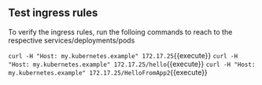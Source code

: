 ## Test ingress rules

To verify the ingress rules, run the folloing commands to reach to the respective services/deployments/pods

`curl -H "Host: my.kubernetes.example" 172.17.25`{{execute}}
`curl -H "Host: my.kubernetes.example" 172.17.25/hello`{{execute}}
`curl -H "Host: my.kubernetes.example" 172.17.25/HelloFromApp2`{{execute}}